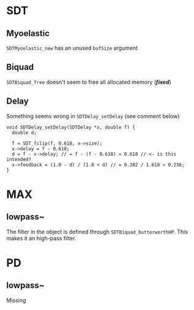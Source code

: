# SDT
## Myoelastic
`SDTMyoelastic_new` has an unused `bufSize` argument
## Biquad
`SDTBiquad_free` doesn't seem to free all allocated memory (***fixed***)
## Delay
Something seems wrong in `SDTDelay_setDelay` (see comment below)
```
void SDTDelay_setDelay(SDTDelay *x, double f) {
  double d;
  
  f = SDT_fclip(f, 0.618, x->size);
  x->delay = f - 0.618;
  d = f - x->delay; // = f - (f - 0.618) = 0.618 // <- is this intended?
  x->feedback = (1.0 - d) / (1.0 + d) // = 0.382 / 1.618 ≈ 0.236;
}
```
# MAX
## lowpass~
The filter in the object is defined through `SDTBiquad_butterworthHP`. This makes it an high-pass filter.
# PD
## lowpass~
Missing